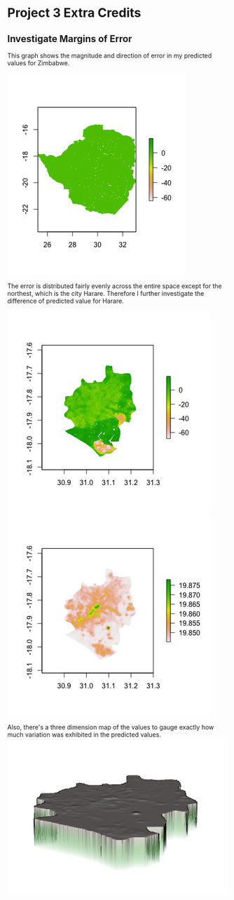 # Project 3 Extra Credits
## Investigate Margins of Error

This graph shows the magnitude and direction of error in my predicted values for Zimbabwe. 
 
 ![](model_diff.png)
 
The error is distributed fairly evenly across the entire space except for the northest, which is the city Harare. Therefore I further investigate the difference of predicted value for Harare. 

 ![](harare_diff.png)
 ![](harare_pop.png)
 
 Also, there's a three dimension map of the values to gauge exactly how much variation was exhibited in the predicted values.
  ![](harare_pop_3d.png)
